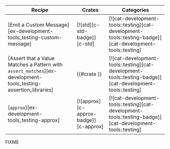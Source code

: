 | Recipe | Crates | Categories |
|--------|--------|------------|
| [Emit a Custom Message][ex-development-tools_testing-custom-message] | [![std][c-std-badge]][c-std] | [![cat-development-tools::testing][cat-development-tools::testing-badge]][cat-development-tools::testing] |
| [Assert that a Value Matches a Pattern with `assert_matches`][ex-development-tools_testing-assertion_libraries] | {{#crate }} | [![cat-development-tools::testing][cat-development-tools::testing-badge]][cat-development-tools::testing] |
| [`approx`][ex-development-tools_testing-approx] | [![approx][c-approx-badge]][c-approx] | [![cat-development-tools::testing][cat-development-tools::testing-badge]][cat-development-tools::testing] |

<div class="hidden">
FIXME
</div>
